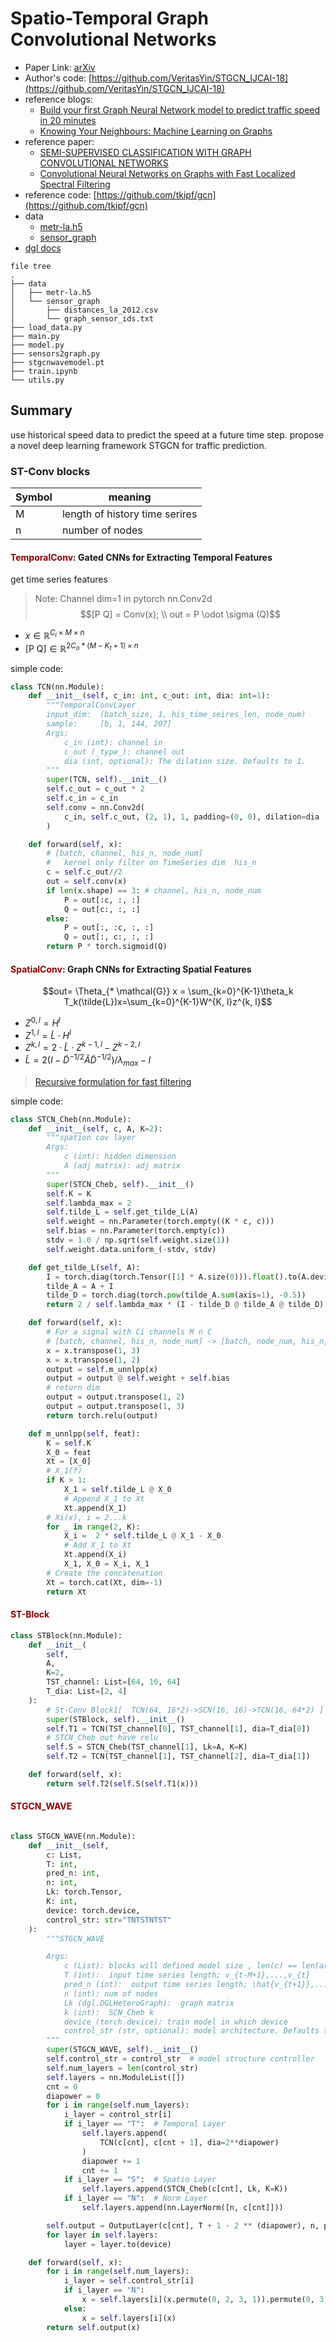 # Spatio-Temporal Graph Convolutional Networks

- Paper Link: [arXiv](https://arxiv.org/pdf/1709.04875v4.pdf)
- Author's code: [https://github.com/VeritasYin/STGCN_IJCAI-18](https://github.com/VeritasYin/STGCN_IJCAI-18)
- reference blogs: 
    - [Build your first Graph Neural Network model to predict traffic speed in 20 minutes](https://towardsdatascience.com/build-your-first-graph-neural-network-model-to-predict-traffic-speed-in-20-minutes-b593f8f838e5)
    - [Knowing Your Neighbours: Machine Learning on Graphs](https://medium.com/stellargraph/knowing-your-neighbours-machine-learning-on-graphs-9b7c3d0d5896)
- reference paper: 
    - [SEMI-SUPERVISED CLASSIFICATION WITH GRAPH CONVOLUTIONAL NETWORKS](https://arxiv.org/pdf/1609.02907.pdf)
    - [Convolutional Neural Networks on Graphs with Fast Localized Spectral Filtering](https://arxiv.org/pdf/1606.09375.pdf)
- reference code: [https://github.com/tkipf/gcn](https://github.com/tkipf/gcn)
- data 
    - [metr-la.h5](https://drive.google.com/drive/folders/10FOTa6HXPqX8Pf5WRoRwcFnW9BrNZEIX)
    - [sensor_graph](https://github.com/chnsh/DCRNN_PyTorch/tree/pytorch_scratch/data/sensor_graph)
- [dgl docs](https://docs.dgl.ai/install/index.html)


```text
file tree
.
├── data
│   ├── metr-la.h5
│   └── sensor_graph
│       ├── distances_la_2012.csv
│       └── graph_sensor_ids.txt
├── load_data.py
├── main.py
├── model.py
├── sensors2graph.py
├── stgcnwavemodel.pt
├── train.ipynb
└── utils.py
```

## Summary

use historical speed data to predict the speed at a future time step. 
propose a novel deep learning framework STGCN for traffic prediction.

### **ST-Conv blocks**

|  Symbol   | meaning  |
|  ----  | ----  |
| M | length of history time serires  |
| n | number of nodes  |

#### <font color=darkred>TemporalConv</font>: Gated CNNs for Extracting Temporal Features
get time series features
> Note: Channel dim=1 in pytorch nn.Conv2d
$$[P Q] = Conv(x); \\ out = P \odot \sigma (Q)$$
- $x \in \mathbb{R}^{C_i \times M \times n }$
- $[\text{P  Q}] \in \mathbb{R}^{2C_o * (M - K_t + 1) \times n }$

simple code:
```python
class TCN(nn.Module):
    def __init__(self, c_in: int, c_out: int, dia: int=1):
        """TemporalConvLayer
        input_dim:  (batch_size, 1, his_time_seires_len, node_num)
        sample:     [b, 1, 144, 207]
        Args:
            c_in (int): channel in
            c_out (_type_): channel out
            dia (int, optional): The dilation size. Defaults to 1.
        """
        super(TCN, self).__init__()
        self.c_out = c_out * 2
        self.c_in = c_in
        self.conv = nn.Conv2d(
            c_in, self.c_out, (2, 1), 1, padding=(0, 0), dilation=dia
        )

    def forward(self, x):
        # [batch, channel, his_n, node_num] 
        #   kernel only filter on TimeSeries dim  his_n
        c = self.c_out//2
        out = self.conv(x)
        if len(x.shape) == 3: # channel, his_n, node_num
            P = out[:c, :, :]
            Q = out[c:, :, :]
        else:
            P = out[:, :c, :, :]
            Q = out[:, c:, :, :]
        return P * torch.sigmoid(Q)
```

#### <font color=darkred>SpatialConv</font>: Graph CNNs for Extracting Spatial Features
$$out= \Theta_{* \mathcal{G}} x = \sum_{k=0}^{K-1}\theta_k T_k(\tilde{L})x=\sum_{k=0}^{K-1}W^{K, l}z^{k, l}$$
- $Z^{0, l} = H^{l}$
- $Z^{1, l} = \tilde{L} \cdot H^{l}$
- $Z^{k, l} = 2 \cdot \tilde{L} \cdot Z^{k-1, l} - Z^{k-2, l}$
- $\tilde{L} = 2\left(I - \tilde{D}^{-1/2} \tilde{A} \tilde{D}^{-1/2}\right)/\lambda_{max} - I$

> [Recursive formulation for fast filtering](https://arxiv.org/pdf/1606.09375.pdf)

simple code:
```python
class STCN_Cheb(nn.Module):
    def __init__(self, c, A, K=2):
        """spation cov layer
        Args:
            c (int): hidden dimension
            A (adj matrix): adj matrix
        """
        super(STCN_Cheb, self).__init__()
        self.K = K
        self.lambda_max = 2
        self.tilde_L = self.get_tilde_L(A)
        self.weight = nn.Parameter(torch.empty((K * c, c)))
        self.bias = nn.Parameter(torch.empty(c))
        stdv = 1.0 / np.sqrt(self.weight.size(1))
        self.weight.data.uniform_(-stdv, stdv)

    def get_tilde_L(self, A):
        I = torch.diag(torch.Tensor([1] * A.size(0))).float().to(A.device)
        tilde_A = A + I 
        tilde_D = torch.diag(torch.pow(tilde_A.sum(axis=1), -0.5))
        return 2 / self.lambda_max * (I - tilde_D @ tilde_A @ tilde_D) - I

    def forward(self, x):
        # For a signal with Ci channels M n C
        # [batch, channel, his_n, node_num] -> [batch, node_num, his_n, channel] -> [batch, his_n, node_num, channel] 
        x = x.transpose(1, 3)
        x = x.transpose(1, 2)
        output = self.m_unnlpp(x)
        output = output @ self.weight + self.bias
        # return dim
        output = output.transpose(1, 2)
        output = output.transpose(1, 3)
        return torch.relu(output) 

    def m_unnlpp(self, feat):
        K = self.K
        X_0 = feat
        Xt = [X_0]
        # X_1(f)
        if K > 1:
            X_1 = self.tilde_L @ X_0
            # Append X_1 to Xt
            Xt.append(X_1)
        # Xi(x), i = 2...k
        for _ in range(2, K):
            X_i =  2 * self.tilde_L @ X_1 - X_0
            # Add X_1 to Xt
            Xt.append(X_i)
            X_1, X_0 = X_i, X_1
        # Create the concatenation
        Xt = torch.cat(Xt, dim=-1)
        return Xt
```

#### <font color=darkred>ST-Block</font>

```python
class STBlock(nn.Module):
    def __init__(
        self,
        A,
        K=2,
        TST_channel: List=[64, 16, 64]
        T_dia: List=[2, 4]
    ):
        # St-Conv Block1[  TCN(64, 16*2)->SCN(16, 16)->TCN(16, 64*2) ] 
        super(STBlock, self).__init__()
        self.T1 = TCN(TST_channel[0], TST_channel[1], dia=T_dia[0])
        # STCN_Cheb out have relu
        self.S = STCN_Cheb(TST_channel[1], Lk=A, K=K)
        self.T2 = TCN(TST_channel[1], TST_channel[2], dia=T_dia[1])

    def forward(self, x):
        return self.T2(self.S(self.T1(x)))
```

#### <font color=darkred>STGCN_WAVE</font>

```python

class STGCN_WAVE(nn.Module):
    def __init__(self, 
        c: List, 
        T: int, 
        pred_n: int,
        n: int,
        Lk: torch.Tensor,
        K: int, 
        device: torch.device, 
        control_str: str="TNTSTNTST"
    ):
        """STGCN_WAVE

        Args:
            c (List): blocks will defined model size , len(c) == len(args.control_str.replace('N', '')) - 1
            T (int):  input time series length; v_{t-M+1},...,v_{t}
            pred_n (int):  output time series length; \hat{v_{t+1}},...,\hat{v_{t+H}}
            n (int): num of nodes
            Lk (dgl.DGLHeteroGraph):  graph matrix
            k (int):  SCN_Cheb k 
            device (torch.device): train model in which device
            control_str (str, optional): model architecture. Defaults to "TNTSTNTST".
        """
        super(STGCN_WAVE, self).__init__()
        self.control_str = control_str  # model structure controller
        self.num_layers = len(control_str)
        self.layers = nn.ModuleList([])
        cnt = 0
        diapower = 0
        for i in range(self.num_layers):
            i_layer = control_str[i]
            if i_layer == "T":  # Temporal Layer
                self.layers.append(
                    TCN(c[cnt], c[cnt + 1], dia=2**diapower)
                )
                diapower += 1
                cnt += 1
            if i_layer == "S":  # Spatio Layer
                self.layers.append(STCN_Cheb(c[cnt], Lk, K=K))
            if i_layer == "N":  # Norm Layer
                self.layers.append(nn.LayerNorm([n, c[cnt]]))

        self.output = OutputLayer(c[cnt], T + 1 - 2 ** (diapower), n, pred_n)
        for layer in self.layers:
            layer = layer.to(device)

    def forward(self, x):
        for i in range(self.num_layers):
            i_layer = self.control_str[i]
            if i_layer == "N":
                x = self.layers[i](x.permute(0, 2, 3, 1)).permute(0, 3, 1, 2)
            else:
                x = self.layers[i](x)
        return self.output(x)

```
